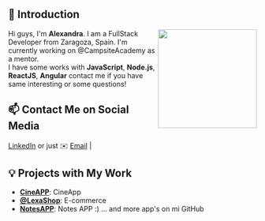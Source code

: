 ## 👋 Introduction

<!--https://user-images.githubusercontent.com/5713670/87202985-820dcb80-c2b6-11ea-9f56-7ec461c497c3.gif-->
<img align='right' src='https://octodex.github.com/images/hula_loop_octodex03.gif' width='200'>



Hi guys, I'm **Alexandra**. I am a FullStack Developer from Zaragoza, Spain. I'm currently working on @CampsiteAcademy as a mentor.  
I have some works with **JavaScript**, **Node.js**, **ReactJS**, **Angular** contact me if you have same interesting or some questions!

## 📫 Contact Me on Social Media

[LinkedIn][-1] or just ✉️ [Email](mailto:alexa929292@gmail.com) | 
## 💡 Projects with My Work

- [**CineAPP**](https://cineapp.netlify.app): CineApp
- [**@LexaShop**](https://alexa-shop.herokuapp.com): E-commerce 
- [**NotesAPP**](https://notes-app-daily.herokuapp.com): Notes APP :)
... and more app's on mi GitHub




<!--
**lizheming/lizheming** is a ✨ _special_ ✨ repository because its `README.md` (this file) appears on your GitHub profile.

Here are some ideas to get you started:

- 🔭 I’m currently working on ...
- 🌱 I’m currently learning ...
- 👯 I’m looking to collaborate on ...
- 🤔 I’m looking for help with ...
- 💬 Ask me about ...
- 📫 How to reach me: ...
- 😄 Pronouns: ...
- ⚡ Fun fact: ...
-->
[-1]:https://www.linkedin.com/in/alexandra-david-fullstackdeveloper/
